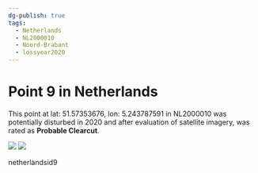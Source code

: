 ```yaml
---
dg-publish: true
tags:
  - Netherlands
  - NL2000010
  - Noord-Brabant
  - lossyear2020
---
```


# Point 9 in Netherlands

This point at lat: 51.57353676, lon: 5.243787591 in NL2000010 was potentially disturbed in 2020 and after evaluation of satellite imagery, was rated as **Probable Clearcut**.

<div class='juxtapose' data-showcredits='false'>
<img src='https://baserow-backend-production20240528124524339000000001.s3.amazonaws.com/user_files/G4t7CWFsjcGendlhaNjs75VrYRA3wIwR_db2df87569fa5d83565215af6a117d5d40de24d72df1dbd58552d13af4048b53.png' data-label='July 2019' />
<img src='https://baserow-backend-production20240528124524339000000001.s3.amazonaws.com/user_files/dtyxNsxj7yBY0oRuGsPrxgyTCaEdiKTc_d699520920b0b37f9037bf821a86a3a2af4784b13c972d9b2b4e13c1ece90b8c.png' data-label='April 2020' />
</div>

netherlandsid9
